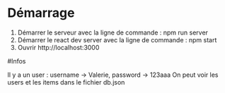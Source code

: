 # Démarrage

1. Démarrer le serveur avec la ligne de commande : npm run server
2. Démarrer le react dev server avec la ligne de commande : npm start
3. Ouvrir http://localhost:3000

#Infos

Il y a un user : username -> Valerie, password -> 123aaa
On peut voir les users et les items dans le fichier db.json
